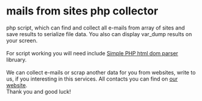 # mails from sites php collector
php script, which can find and collect all e-mails from array of sites and save results to serialize file data.
You also can display var_dump results on your screen.
<br/><br/>
For script working you will need include <a href="http://simplehtmldom.sourceforge.net/" taret="_blank">Simple PHP html dom parser</a> libruary.
<br/><br/>
We can collect e-mails or scrap another data for you from websites,
write to us, if you interesting in this services. All contacts you can find on <a href="http://webica.org" target="_blank">our website</a>. 
<br/>Thank you and good luck!
